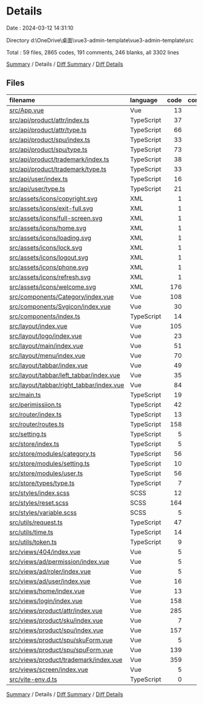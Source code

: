 # Details

Date : 2024-03-12 14:31:10

Directory d:\\OneDrive\\桌面\\vue3-admin-template\\vue3-admin-template\\src

Total : 59 files, 2865 codes, 191 comments, 246 blanks, all 3302 lines

[Summary](results.md) / Details / [Diff Summary](diff.md) / [Diff Details](diff-details.md)

## Files

| filename                                                                              | language   | code | comment | blank | total |
| :------------------------------------------------------------------------------------ | :--------- | ---: | ------: | ----: | ----: |
| [src/App.vue](/src/App.vue)                                                           | Vue        |   13 |       0 |     2 |    15 |
| [src/api/product/attr/index.ts](/src/api/product/attr/index.ts)                       | TypeScript |   37 |      10 |     4 |    51 |
| [src/api/product/attr/type.ts](/src/api/product/attr/type.ts)                         | TypeScript |   66 |       2 |    10 |    78 |
| [src/api/product/spu/index.ts](/src/api/product/spu/index.ts)                         | TypeScript |   33 |       6 |     7 |    46 |
| [src/api/product/spu/type.ts](/src/api/product/spu/type.ts)                           | TypeScript |   73 |       3 |    11 |    87 |
| [src/api/product/trademark/index.ts](/src/api/product/trademark/index.ts)             | TypeScript |   38 |      14 |     7 |    59 |
| [src/api/product/trademark/type.ts](/src/api/product/trademark/type.ts)               | TypeScript |   33 |       1 |     3 |    37 |
| [src/api/user/index.ts](/src/api/user/index.ts)                                       | TypeScript |   16 |       6 |     3 |    25 |
| [src/api/user/type.ts](/src/api/user/type.ts)                                         | TypeScript |   21 |       5 |     3 |    29 |
| [src/assets/icons/copyright.svg](/src/assets/icons/copyright.svg)                     | XML        |    1 |       0 |     0 |     1 |
| [src/assets/icons/exit-full.svg](/src/assets/icons/exit-full.svg)                     | XML        |    1 |       0 |     0 |     1 |
| [src/assets/icons/full-screen.svg](/src/assets/icons/full-screen.svg)                 | XML        |    1 |       0 |     0 |     1 |
| [src/assets/icons/home.svg](/src/assets/icons/home.svg)                               | XML        |    1 |       0 |     0 |     1 |
| [src/assets/icons/loading.svg](/src/assets/icons/loading.svg)                         | XML        |    1 |       0 |     0 |     1 |
| [src/assets/icons/lock.svg](/src/assets/icons/lock.svg)                               | XML        |    1 |       0 |     0 |     1 |
| [src/assets/icons/logout.svg](/src/assets/icons/logout.svg)                           | XML        |    1 |       0 |     0 |     1 |
| [src/assets/icons/phone.svg](/src/assets/icons/phone.svg)                             | XML        |    1 |       0 |     0 |     1 |
| [src/assets/icons/refresh.svg](/src/assets/icons/refresh.svg)                         | XML        |    1 |       0 |     0 |     1 |
| [src/assets/icons/welcome.svg](/src/assets/icons/welcome.svg)                         | XML        |  176 |       0 |     1 |   177 |
| [src/components/Category/index.vue](/src/components/Category/index.vue)               | Vue        |  108 |       0 |     7 |   115 |
| [src/components/Svgicon/index.vue](/src/components/Svgicon/index.vue)                 | Vue        |   30 |       2 |     4 |    36 |
| [src/components/index.ts](/src/components/index.ts)                                   | TypeScript |   14 |       7 |     3 |    24 |
| [src/layout/index.vue](/src/layout/index.vue)                                         | Vue        |  105 |       6 |     9 |   120 |
| [src/layout/logo/index.vue](/src/layout/logo/index.vue)                               | Vue        |   23 |       0 |     2 |    25 |
| [src/layout/main/index.vue](/src/layout/main/index.vue)                               | Vue        |   51 |       2 |     2 |    55 |
| [src/layout/menu/index.vue](/src/layout/menu/index.vue)                               | Vue        |   70 |       4 |     6 |    80 |
| [src/layout/tabbar/index.vue](/src/layout/tabbar/index.vue)                           | Vue        |   49 |       1 |     2 |    52 |
| [src/layout/tabbar/left_tabbar/index.vue](/src/layout/tabbar/left_tabbar/index.vue)   | Vue        |   35 |       5 |     5 |    45 |
| [src/layout/tabbar/right_tabbar/index.vue](/src/layout/tabbar/right_tabbar/index.vue) | Vue        |   84 |       2 |     5 |    91 |
| [src/main.ts](/src/main.ts)                                                           | TypeScript |   19 |       5 |     1 |    25 |
| [src/perimissiion.ts](/src/perimissiion.ts)                                           | TypeScript |   42 |      24 |     6 |    72 |
| [src/router/index.ts](/src/router/index.ts)                                           | TypeScript |   13 |       2 |     3 |    18 |
| [src/router/routes.ts](/src/router/routes.ts)                                         | TypeScript |  158 |      10 |     2 |   170 |
| [src/setting.ts](/src/setting.ts)                                                     | TypeScript |    5 |       1 |     1 |     7 |
| [src/store/index.ts](/src/store/index.ts)                                             | TypeScript |    5 |       3 |     1 |     9 |
| [src/store/modules/category.ts](/src/store/modules/category.ts)                       | TypeScript |   56 |      10 |     3 |    69 |
| [src/store/modules/setting.ts](/src/store/modules/setting.ts)                         | TypeScript |   10 |       2 |     2 |    14 |
| [src/store/modules/user.ts](/src/store/modules/user.ts)                               | TypeScript |   56 |      19 |     3 |    78 |
| [src/store/types/type.ts](/src/store/types/type.ts)                                   | TypeScript |    7 |       1 |     2 |    10 |
| [src/styles/index.scss](/src/styles/index.scss)                                       | SCSS       |   12 |       1 |     3 |    16 |
| [src/styles/reset.scss](/src/styles/reset.scss)                                       | SCSS       |  164 |       5 |    21 |   190 |
| [src/styles/variable.scss](/src/styles/variable.scss)                                 | SCSS       |    5 |       6 |     4 |    15 |
| [src/utils/request.ts](/src/utils/request.ts)                                         | TypeScript |   47 |      15 |     5 |    67 |
| [src/utils/time.ts](/src/utils/time.ts)                                               | TypeScript |   14 |       2 |     1 |    17 |
| [src/utils/token.ts](/src/utils/token.ts)                                             | TypeScript |    9 |       3 |     1 |    13 |
| [src/views/404/index.vue](/src/views/404/index.vue)                                   | Vue        |    5 |       0 |     2 |     7 |
| [src/views/ad/permission/index.vue](/src/views/ad/permission/index.vue)               | Vue        |    5 |       0 |     2 |     7 |
| [src/views/ad/roler/index.vue](/src/views/ad/roler/index.vue)                         | Vue        |    5 |       0 |     2 |     7 |
| [src/views/ad/user/index.vue](/src/views/ad/user/index.vue)                           | Vue        |   16 |       0 |     3 |    19 |
| [src/views/home/index.vue](/src/views/home/index.vue)                                 | Vue        |   13 |       0 |     5 |    18 |
| [src/views/login/index.vue](/src/views/login/index.vue)                               | Vue        |  158 |       0 |    11 |   169 |
| [src/views/product/attr/index.vue](/src/views/product/attr/index.vue)                 | Vue        |  285 |       1 |    13 |   299 |
| [src/views/product/sku/index.vue](/src/views/product/sku/index.vue)                   | Vue        |    7 |       0 |     2 |     9 |
| [src/views/product/spu/index.vue](/src/views/product/spu/index.vue)                   | Vue        |  157 |       0 |     9 |   166 |
| [src/views/product/spu/skuForm.vue](/src/views/product/spu/skuForm.vue)               | Vue        |    5 |       0 |     3 |     8 |
| [src/views/product/spu/spuForm.vue](/src/views/product/spu/spuForm.vue)               | Vue        |  139 |       0 |    11 |   150 |
| [src/views/product/trademark/index.vue](/src/views/product/trademark/index.vue)       | Vue        |  359 |       4 |    25 |   388 |
| [src/views/screen/index.vue](/src/views/screen/index.vue)                             | Vue        |    5 |       0 |     2 |     7 |
| [src/vite-env.d.ts](/src/vite-env.d.ts)                                               | TypeScript |    0 |       1 |     1 |     2 |

[Summary](results.md) / Details / [Diff Summary](diff.md) / [Diff Details](diff-details.md)
